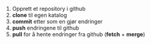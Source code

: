 1. Opprett et repository i github
2. **clone** til egen katalog
3. **commit** etter som en gjør endringer 
4. **push** endringene til github
5. **pull** for å hente endringer fra github (**fetch** + **merge**)
